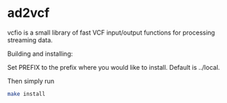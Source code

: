 # ad2vcf

vcfio is a small library of fast VCF input/output functions for processing
streaming data.

Building and installing:

Set PREFIX to the prefix where you would like to install.  Default is ../local.

Then simply run

```sh
make install
```
